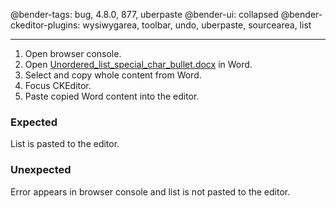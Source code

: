 @bender-tags: bug, 4.8.0, 877, uberpaste
@bender-ui: collapsed
@bender-ckeditor-plugins: wysiwygarea, toolbar, undo, uberpaste, sourcearea, list

----
1. Open browser console.
1. Open [Unordered_list_special_char_bullet.docx](../generated/_fixtures/Unordered_list_special_char_bullet/Unordered_list_special_char_bullet.docx) in Word.
1. Select and copy whole content from Word.
1. Focus CKEditor.
1. Paste copied Word content into the editor.

### Expected
List is pasted to the editor.

### Unexpected
Error appears in browser console and list is not pasted to the editor.
